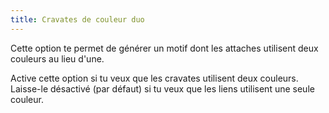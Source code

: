 ```yaml
---
title: Cravates de couleur duo
---
```


Cette option te permet de générer un motif dont les attaches utilisent deux couleurs au lieu d'une.

Active cette option si tu veux que les cravates utilisent deux couleurs. Laisse-le désactivé (par défaut) si tu veux que les liens utilisent une seule couleur.


